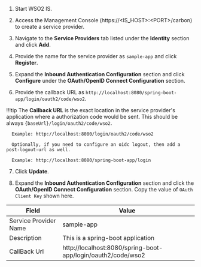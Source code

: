 1.	Start WSO2 IS.

2.	Access the Management Console (https://<IS_HOST\>:<PORT\>/carbon) to create a service provider.

3.	Navigate to the **Service Providers** tab listed under the **Identity** section and click **Add**.

4.	Provide the name for the service provider as `sample-app` and click **Register**. 

5.	Expand the  **Inbound Authentication Configuration** section and click **Configure** under the **OAuth/OpenID Connect Configuration** section.

6.	Provide the callback URL as `http://localhost:8080/spring-boot-app/login/oauth2/code/wso2`.
   
   !!!tip
      The **Callback URL** is the exact location in the service provider's application where a authorization code
      would be sent. This should be always `{baseUrl}/login/oauth2/code/wso2`.

      Example: http://localhost:8080/login/oauth2/code/wso2

      Optionally, if you need to configure an oidc logout, then add a post-logout-url as well.
      
      Example: http://localhost:8080/spring-boot-app/login
      
7.	Click **Update**.

8.	Expand the **Inbound Authentication Configuration** section and click the **OAuth/OpenID Connect Configuration** section. Copy the value of  `OAuth Client Key` shown here.

 
| Field                 | Value                                                                                                 | 
| --------------------- | -----------------------------                                                                         | 
| Service Provider Name | sample-app                                                                                            |
| Description           | This is a spring-boot application                                                                     | 
| CallBack Url          | http://localhost:8080/spring-boot-app/login/oauth2/code/wso2                                          |
